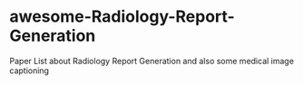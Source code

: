 # awesome-Radiology-Report-Generation
Paper List about Radiology Report Generation and also some medical image captioning
